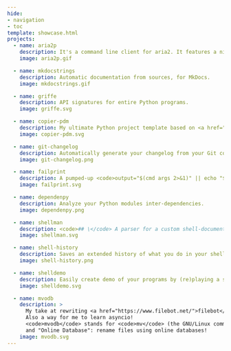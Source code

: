 ```yaml
---
hide:
- navigation
- toc
template: showcase.html
projects:
  - name: aria2p
    description: It's a command line client for aria2. It features a nice TUI!
    image: aria2p.gif

  - name: mkdocstrings
    description: Automatic documentation from sources, for MkDocs.
    image: mkdocstrings.gif

  - name: griffe
    description: API signatures for entire Python programs.
    image: griffe.svg

  - name: copier-pdm
    description: My ultimate Python project template based on <a href="https://github.com/pykong/copier">copier</a>.
    image: copier-pdm.svg

  - name: git-changelog
    description: Automatically generate your changelog from your Git commits!
    image: git-changelog.png

  - name: failprint
    description: A pumped-up <code>output="$(cmd args 2>&1)" || echo "$output"</code>
    image: failprint.svg

  - name: dependenpy
    description: Analyze your Python modules inter-dependencies.
    image: dependenpy.png

  - name: shellman
    description: <code>## \</code> A parser for a custom shell-documentation format.
    image: shellman.svg

  - name: shell-history
    description: Saves an extended history of what you do in your shell, then offers visualizations with HighCharts.
    image: shell-history.png

  - name: shelldemo
    description: Easily create demo of your programs by (re)playing a script as input!
    image: shelldemo.svg

  - name: mvodb
    description: >
      My take at rewriting <a href="https://www.filebot.net/">filebot</a> in Python.
      Also a way for me to learn asyncio!
      <code>mvodb</code> stands for <code>mv</code> (the GNU/Linux command)
      and "Online Database": rename files using online databases!
    image: mvodb.svg
---
```

